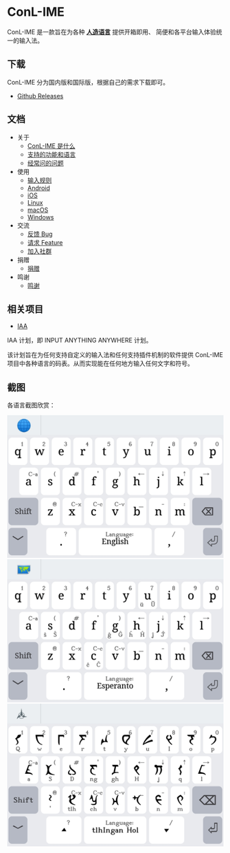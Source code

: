 # ConL-IME

ConL-IME 是一款旨在为各种 **[人造语言]** 提供开箱即用、
简便和各平台输入体验统一的输入法。

[人造语言]: https://baike.baidu.com/item/%E4%BA%BA%E5%B7%A5%E8%AF%AD%E8%A8%80

## 下载

ConL-IME 分为国内版和国际版，根据自己的需求下载即可。

+ [Github Releases](https://github.com/aj-ash/ConL-IME/releases)

## 文档

+ 关于
    + [ConL-IME 是什么](.docs/README/About-Me.md)
    + [支持的功能和语言](.docs/README/About-Feature.md)
    + [经常问的问题](.docs/README/About-FAQ.md)
+ 使用
    + [输入规则](.docs/README/Wiki-Rules.md)
    + [Android](.docs/README/Wiki-Android.md)
    + [iOS](.docs/README/Wiki-iOS.md)
    + [Linux](.docs/README/Wiki-Linux.md)
    + [macOS](.docs/README/Wiki-macOS.md)
    + [Windows](.docs/README/Wiki-Windows.md)
+ 交流
    + [反馈 Bug](.docs/README/Communicate-Bug.md)
    + [请求 Feature](.docs/README/Communicate-Feature.md)
    + [加入社群](.docs/README/Communicate-Group.md)
+ 捐赠
    + [捐赠](.docs/README/Other-Donate.md)
+ 鸣谢
    + [鸣谢](.docs/README/Other-Thanks.md)

## 相关项目

+ [IAA]

IAA 计划，即 INPUT ANYTHING ANYWHERE 计划。

该计划旨在为任何支持自定义的输入法和任何支持插件机制的软件提供
ConL-IME 项目中各种语言的码表。从而实现能在任何地方输入任何文字和符号。

[IAA]: https://github.com/aj-ash/IAA

## 截图

各语言截图欣赏：

![English](.docs/IMG/IME/en.jpg)
![Esperanto](.docs/IMG/IME/eo.jpg)
![Klingon](.docs/IMG/IME/tlh.jpg)
